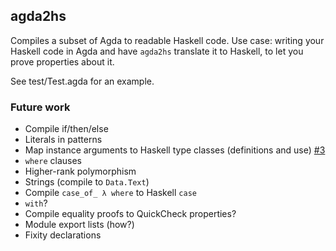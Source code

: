 ## agda2hs

Compiles a subset of Agda to readable Haskell code. Use case: writing your Haskell code in Agda and have `agda2hs` translate it to Haskell, to let you prove properties about it.

See test/Test.agda for an example.

### Future work

- Compile if/then/else
- Literals in patterns
- Map instance arguments to Haskell type classes (definitions and use) [#3](https://github.com/agda/agda2hs/pull/3)
- `where` clauses
- Higher-rank polymorphism
- Strings (compile to `Data.Text`)
- Compile `case_of_ λ where` to Haskell `case`
- `with`?
- Compile equality proofs to QuickCheck properties?
- Module export lists (how?)
- Fixity declarations
